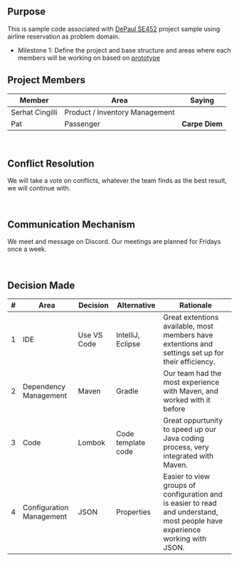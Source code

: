 ## Purpose
This is sample code associated with [DePaul SE452](http://www.cdm.depaul.edu/academics/pages/courseinfo.aspx?Subject=SE&CatalogNbr=452) project sample using airline reservation as problem domain.
<br>
* Milestone 1: Define the project and base structure and areas where each members will be working on based on [prototype](https://app.moqups.com/txs6fvCr3m/view?ui=0)

## Project Members

| Member | Area  | Saying |
| ----------- | ----------- | --- |
| Serhat Cingilli | Product / Inventory Management | <i></i>
| Pat | Passenger  | <b>Carpe Diem</b>

<br/>

## Conflict Resolution
We will take a vote on conflicts, whatever the team finds as the best result, we will continue with. 

<br/>

## Communication Mechanism
We meet and message on Discord. Our meetings are planned for Fridays once a week.

<br/>

## Decision Made
| # | Area  | Decision | Alternative | Rationale
| ----------- | ----------- | --- | --- |--- |
| 1 | IDE | Use VS Code |IntelliJ, Eclipse | Great extentions available, most members have extentions and settings set up for their efficiency.
| 2 | Dependency Management  | Maven | Gradle | Our team had the most experience with Maven, and worked with it before
| 3 | Code  | Lombok | Code template code | Great oppurtunity to speed up our Java coding process, very integrated with Maven.
| 4 | Configuration Management  | JSON | Properties | Easier to view groups of configuration and is easier to read and understand, most people have experience working with JSON.


